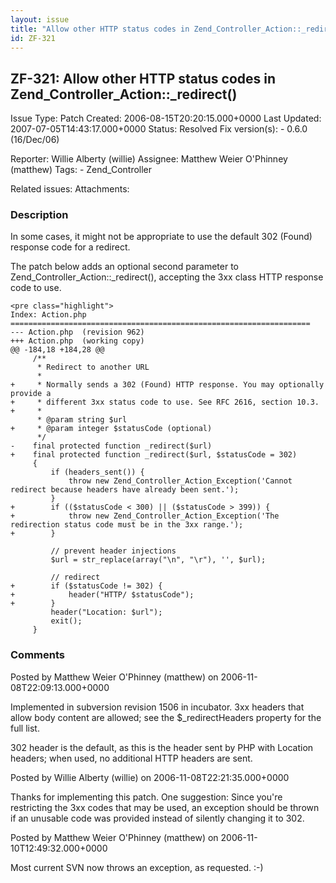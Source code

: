 ```yaml
---
layout: issue
title: "Allow other HTTP status codes in Zend_Controller_Action::_redirect()"
id: ZF-321
---
```


ZF-321: Allow other HTTP status codes in Zend\_Controller\_Action::\_redirect()
-------------------------------------------------------------------------------

 Issue Type: Patch Created: 2006-08-15T20:20:15.000+0000 Last Updated: 2007-07-05T14:43:17.000+0000 Status: Resolved Fix version(s): - 0.6.0 (16/Dec/06)
 
 Reporter:  Willie Alberty (willie)  Assignee:  Matthew Weier O'Phinney (matthew)  Tags: - Zend\_Controller
 
 Related issues: 
 Attachments: 
### Description

In some cases, it might not be appropriate to use the default 302 (Found) response code for a redirect.

The patch below adds an optional second parameter to Zend\_Controller\_Action::\_redirect(), accepting the 3xx class HTTP response code to use.

 
    <pre class="highlight">
    Index: Action.php
    ===================================================================
    --- Action.php  (revision 962)
    +++ Action.php  (working copy)
    @@ -184,18 +184,28 @@
         /**
          * Redirect to another URL
          *
    +     * Normally sends a 302 (Found) HTTP response. You may optionally provide a
    +     * different 3xx status code to use. See RFC 2616, section 10.3.
    +     *
          * @param string $url
    +     * @param integer $statusCode (optional)
          */
    -    final protected function _redirect($url)
    +    final protected function _redirect($url, $statusCode = 302)
         {
             if (headers_sent()) {
                 throw new Zend_Controller_Action_Exception('Cannot redirect because headers have already been sent.');
             }
    +        if (($statusCode < 300) || ($statusCode > 399)) {
    +            throw new Zend_Controller_Action_Exception('The redirection status code must be in the 3xx range.');
    +        }
     
             // prevent header injections
             $url = str_replace(array("\n", "\r"), '', $url);
     
             // redirect
    +        if ($statusCode != 302) {
    +            header("HTTP/ $statusCode");
    +        }
             header("Location: $url");
             exit();
         }


 

 

### Comments

Posted by Matthew Weier O'Phinney (matthew) on 2006-11-08T22:09:13.000+0000

Implemented in subversion revision 1506 in incubator. 3xx headers that allow body content are allowed; see the $\_redirectHeaders property for the full list.

302 header is the default, as this is the header sent by PHP with Location headers; when used, no additional HTTP headers are sent.

 

 

Posted by Willie Alberty (willie) on 2006-11-08T22:21:35.000+0000

Thanks for implementing this patch. One suggestion: Since you're restricting the 3xx codes that may be used, an exception should be thrown if an unusable code was provided instead of silently changing it to 302.

 

 

Posted by Matthew Weier O'Phinney (matthew) on 2006-11-10T12:49:32.000+0000

Most current SVN now throws an exception, as requested. :-)

 

 